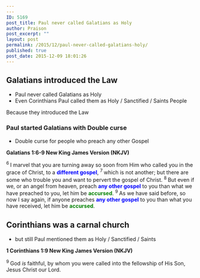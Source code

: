 ```yaml
---
---
ID: 5169
post_title: Paul never called Galatians as Holy
author: Praison
post_excerpt: ""
layout: post
permalink: /2015/12/paul-never-called-galatians-holy/
published: true
post_date: 2015-12-09 18:01:26
---
```

<h2><strong>Galatians introduced the Law</strong></h2>
<ul>
	<li>Paul never called Galatians as Holy</li>
	<li>Even Corinthians Paul called them as Holy / Sanctified / Saints People</li>
</ul>
Because they introduced the Law
<h3><strong>Paul started Galatians with Double curse</strong></h3>
<ul>
	<li>Double curse for people who preach any other Gospel</li>
</ul>
<strong><span class="passage-display-bcv">Galatians 1:6-9
</span><span class="passage-display-version">New King James Version (NKJV)</span></strong>

<span class="text Gal-1-6"><sup class="versenum">6 </sup>I marvel that you are turning away so soon from Him who called you in the grace of Christ, to a <span style="color: #0000ff;"><strong>different gospel</strong></span>, </span><span id="en-NKJV-29065" class="text Gal-1-7"><sup class="versenum">7 </sup>which is not another; but there are some who trouble you and want to pervert the gospel of Christ. </span><span id="en-NKJV-29066" class="text Gal-1-8"><sup class="versenum">8 </sup>But even if we, or an angel from heaven, preach <span style="color: #0000ff;"><strong>any other gospel</strong></span> to you than what we have preached to you, let him be <span style="color: #008000;"><strong>accursed</strong></span>. </span><span id="en-NKJV-29067" class="text Gal-1-9"><sup class="versenum">9 </sup>As we have said before, so now I say again, if anyone preaches <span style="color: #0000ff;"><strong>any other gospel</strong></span> to you than what you have received, let him be <span style="color: #008000;"><strong>accursed</strong></span>.</span>
<h2><strong>Corinthians was a carnal church</strong></h2>
<ul>
	<li>but still Paul mentioned them as Holy / Sanctified / Saints</li>
</ul>
<strong><span class="passage-display-bcv">1 Corinthians 1:9
</span><span class="passage-display-version">New King James Version (NKJV)</span></strong>

<span id="en-NKJV-28373" class="text 1Cor-1-9"><sup class="versenum">9 </sup>God <i>is</i> faithful, by whom you were called into the fellowship of His Son, Jesus Christ our Lord.</span>